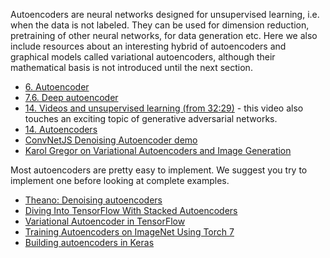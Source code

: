 Autoencoders are neural networks designed for unsupervised learning, i.e. when the data is not labeled. They can be used for dimension reduction, pretraining of other neural networks, for data generation etc. Here we also include resources about an interesting hybrid of autoencoders and graphical models called variational autoencoders, although their mathematical basis is not introduced until the next section.

* [6. Autoencoder](https://www.youtube.com/watch?v=FzS3tMl4Nsc&t=2s&list=PL6Xpj9I5qXYEcOhn7TqghAJ6NAPrNmUBH&index=44)
* [7.6. Deep autoencoder](https://www.youtube.com/watch?v=z5ZYm_wJ37c&list=PL6Xpj9I5qXYEcOhn7TqghAJ6NAPrNmUBH&index=56)
* [14. Videos and unsupervised learning (from 32:29)](https://www.youtube.com/watch?v=I-i1KBuShCc&feature=youtu.be&list=PLlJy-eBtNFt6EuMxFYRiNRS07MCWN5UIA&t=1949) - this video also touches an exciting topic of generative adversarial networks.
* [14. Autoencoders](https://github.com/khanhnamle1994/complete-guide-to-deep-learning/blob/master/Autoencoders/autoencoders.pdf)
* [ConvNetJS Denoising Autoencoder demo](https://cs.stanford.edu/people/karpathy/convnetjs/demo/autoencoder.html)
* [Karol Gregor on Variational Autoencoders and Image Generation](https://www.youtube.com/watch?v=P78QYjWh5sM&index=3&list=PLE6Wd9FR--EfW8dtjAuPoTuPcqmOV53Fu)

Most autoencoders are pretty easy to implement. We suggest you try to implement one before looking at complete examples.
* [Theano: Denoising autoencoders](http://deeplearning.net/tutorial/dA.html)
* [Diving Into TensorFlow With Stacked Autoencoders](http://cmgreen.io/2016/01/04/tensorflow_deep_autoencoder.html)
* [Variational Autoencoder in TensorFlow](https://jmetzen.github.io/2015-11-27/vae.html)
* [Training Autoencoders on ImageNet Using Torch 7](https://siavashk.github.io/2016/02/22/autoencoder-imagenet/)
* [Building autoencoders in Keras](https://blog.keras.io/building-autoencoders-in-keras.html)
